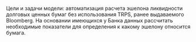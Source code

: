 Цели и задачи модели: автоматизация расчета эшелона ликвидности долговых ценных бумаг без использования TRPS, ранее выдаваемого Bloomberg. На основании имеющихся у Банка данных рассчитать необходимые показатели для определения к какому эшелону относится бумага.
